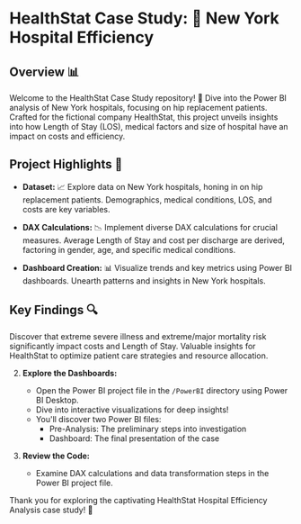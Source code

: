 # HealthStat Case Study: 🏥 New York Hospital Efficiency

## Overview 📊

Welcome to the HealthStat Case Study repository! 🚀 Dive into the Power BI analysis of New York hospitals, focusing on hip replacement patients. Crafted for the fictional company HealthStat, this project unveils insights into how Length of Stay (LOS), medical factors and size of hospital have an impact on costs and efficiency.

## Project Highlights 🌟

- **Dataset:** 📈 Explore data on New York hospitals, honing in on hip replacement patients. Demographics, medical conditions, LOS, and costs are key variables.

- **DAX Calculations:** 📉 Implement diverse DAX calculations for crucial measures. Average Length of Stay and cost per discharge are derived, factoring in gender, age, and specific medical conditions.

- **Dashboard Creation:** 📊 Visualize trends and key metrics using Power BI dashboards. Unearth patterns and insights in New York hospitals.

## Key Findings 🔍

Discover that extreme severe illness and extreme/major mortality risk significantly impact costs and Length of Stay. Valuable insights for HealthStat to optimize patient care strategies and resource allocation.

2. **Explore the Dashboards:**
   - Open the Power BI project file in the `/PowerBI` directory using Power BI Desktop.
   - Dive into interactive visualizations for deep insights!
   - You'll discover two Power BI files:
      - Pre-Analysis: The preliminary steps into investigation
      - Dashboard: The final presentation of the case

3. **Review the Code:**
   - Examine DAX calculations and data transformation steps in the Power BI project file.

Thank you for exploring the captivating HealthStat Hospital Efficiency Analysis case study! 🎉
